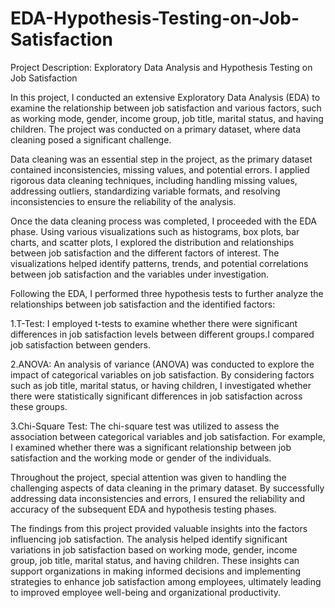 # EDA-Hypothesis-Testing-on-Job-Satisfaction
Project Description: Exploratory Data Analysis and Hypothesis Testing on Job Satisfaction

In this project, I conducted an extensive Exploratory Data Analysis (EDA) to examine the relationship between job satisfaction and various factors, such as working mode, gender, income group, job title, marital status, and having children. The project was conducted on a primary dataset, where data cleaning posed a significant challenge.

Data cleaning was an essential step in the project, as the primary dataset contained inconsistencies, missing values, and potential errors. I applied rigorous data cleaning techniques, including handling missing values, addressing outliers, standardizing variable formats, and resolving inconsistencies to ensure the reliability of the analysis.

Once the data cleaning process was completed, I proceeded with the EDA phase. Using various visualizations such as histograms, box plots, bar charts, and scatter plots, I explored the distribution and relationships between job satisfaction and the different factors of interest. The visualizations helped identify patterns, trends, and potential correlations between job satisfaction and the variables under investigation.

Following the EDA, I performed three hypothesis tests to further analyze the relationships between job satisfaction and the identified factors:

1.T-Test: I employed t-tests to examine whether there were significant differences in job satisfaction levels between different groups.I compared job satisfaction between genders.

2.ANOVA: An analysis of variance (ANOVA) was conducted to explore the impact of categorical variables on job satisfaction. By considering factors such as job title, marital status, or having children, I investigated whether there were statistically significant differences in job satisfaction across these groups.

3.Chi-Square Test: The chi-square test was utilized to assess the association between categorical variables and job satisfaction. For example, I examined whether there was a significant relationship between job satisfaction and the working mode or gender of the individuals.

Throughout the project, special attention was given to handling the challenging aspects of data cleaning in the primary dataset. By successfully addressing data inconsistencies and errors, I ensured the reliability and accuracy of the subsequent EDA and hypothesis testing phases.

The findings from this project provided valuable insights into the factors influencing job satisfaction. The analysis helped identify significant variations in job satisfaction based on working mode, gender, income group, job title, marital status, and having children. These insights can support organizations in making informed decisions and implementing strategies to enhance job satisfaction among employees, ultimately leading to improved employee well-being and organizational productivity.
